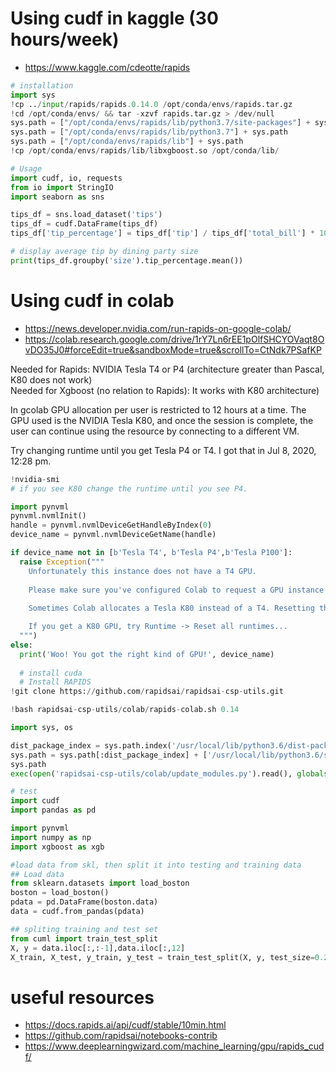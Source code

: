 # Using cudf in kaggle (30 hours/week)
- https://www.kaggle.com/cdeotte/rapids
```python
# installation
import sys
!cp ../input/rapids/rapids.0.14.0 /opt/conda/envs/rapids.tar.gz
!cd /opt/conda/envs/ && tar -xzvf rapids.tar.gz > /dev/null
sys.path = ["/opt/conda/envs/rapids/lib/python3.7/site-packages"] + sys.path
sys.path = ["/opt/conda/envs/rapids/lib/python3.7"] + sys.path
sys.path = ["/opt/conda/envs/rapids/lib"] + sys.path 
!cp /opt/conda/envs/rapids/lib/libxgboost.so /opt/conda/lib/

# Usage
import cudf, io, requests
from io import StringIO
import seaborn as sns

tips_df = sns.load_dataset('tips')
tips_df = cudf.DataFrame(tips_df)
tips_df['tip_percentage'] = tips_df['tip'] / tips_df['total_bill'] * 100

# display average tip by dining party size
print(tips_df.groupby('size').tip_percentage.mean())
```

# Using cudf in colab
- https://news.developer.nvidia.com/run-rapids-on-google-colab/
- https://colab.research.google.com/drive/1rY7Ln6rEE1pOlfSHCYOVaqt8OvDO35J0#forceEdit=true&sandboxMode=true&scrollTo=CtNdk7PSafKP

Needed for Rapids: NVIDIA Tesla T4  or P4 (architecture greater than Pascal, K80 does not work)  
Needed for Xgboost (no relation to Rapids): It works with K80 architecture)  

In gcolab GPU allocation per user is restricted to 12 hours at a time.
The GPU used is the NVIDIA Tesla K80, and once the session is complete,
the user can continue using the resource by connecting to a different VM.

Try changing runtime until you get Tesla P4 or T4. I got that in Jul 8, 2020, 12:28 pm.

```python
!nvidia-smi
# if you see K80 change the runtime until you see P4.

import pynvml
pynvml.nvmlInit()
handle = pynvml.nvmlDeviceGetHandleByIndex(0)
device_name = pynvml.nvmlDeviceGetName(handle)

if device_name not in [b'Tesla T4', b'Tesla P4',b'Tesla P100']:
  raise Exception("""
    Unfortunately this instance does not have a T4 GPU.
    
    Please make sure you've configured Colab to request a GPU instance type.
    
    Sometimes Colab allocates a Tesla K80 instead of a T4. Resetting the instance.

    If you get a K80 GPU, try Runtime -> Reset all runtimes...
  """)
else:
  print('Woo! You got the right kind of GPU!', device_name)
  
  # install cuda
  # Install RAPIDS
!git clone https://github.com/rapidsai/rapidsai-csp-utils.git

!bash rapidsai-csp-utils/colab/rapids-colab.sh 0.14

import sys, os

dist_package_index = sys.path.index('/usr/local/lib/python3.6/dist-packages')
sys.path = sys.path[:dist_package_index] + ['/usr/local/lib/python3.6/site-packages'] + sys.path[dist_package_index:]
sys.path
exec(open('rapidsai-csp-utils/colab/update_modules.py').read(), globals())

# test
import cudf
import pandas as pd

import pynvml
import numpy as np
import xgboost as xgb

#load data from skl, then split it into testing and training data
## Load data
from sklearn.datasets import load_boston
boston = load_boston()
pdata = pd.DataFrame(boston.data)
data = cudf.from_pandas(pdata)

## spliting training and test set
from cuml import train_test_split
X, y = data.iloc[:,:-1],data.iloc[:,12]
X_train, X_test, y_train, y_test = train_test_split(X, y, test_size=0.2, random_state=123)
```

# useful resources
- https://docs.rapids.ai/api/cudf/stable/10min.html
- https://github.com/rapidsai/notebooks-contrib
- https://www.deeplearningwizard.com/machine_learning/gpu/rapids_cudf/
